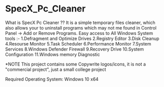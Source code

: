# SpecX_Pc_Cleaner

What is SpecX Pc Cleaner ??
It is a simple temporary files cleaner, which also allows your to uninstall programs which may not me found in Control Panel -> Add or Remove Programs.
Easy access to All Windows System tools :-
1.Defragment and Optimize Drives
2.Registry Editor
3.Disk Cleanup
4.Resourse Monitor
5.Task Scheduler
6.Performance Monitor
7.System Services
8.Windows Defender Firewall
9.Recovery Drive
10.System Configuration 
11.Windows memory Diagnostic


*NOTE
This project contains some Copywrite logos/icons, it is not a "commercial project", just a small college project

Required Operating System: Windows 10 x64

